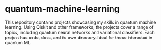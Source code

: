 # quantum-machine-learning
This repository contains projects showcasing my skills in quantum machine learning. Using Qiskit and other frameworks, the projects cover a range of topics, including quantum neural networks and variational classifiers. Each project has code, docs, and its own directory. Ideal for those interested in quantum ML.
